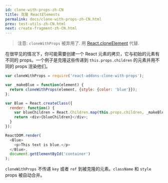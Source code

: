 ```yaml
---
id: clone-with-props-zh-CN
title: 克隆 ReactElements
permalink: docs/clone-with-props-zh-CN.html
prev: test-utils-zh-CN.html
next: create-fragment-zh-CN.html
---
```


> 注意:
> `cloneWithProps` 被弃用了. 用 [React.cloneElement](top-level-api.html#react.cloneelement) 代替.

在很罕见的情况下，你可能需要创建一个 React 元素的拷贝，它与初始的元素有不同的 props。一个例子是克隆这些传递到 `this.props.children` 的元素并用不同的 props 渲染他们。

```js
var cloneWithProps = require('react-addons-clone-with-props');

var _makeBlue = function(element) {
  return cloneWithProps(element, {style: {color: 'blue'}});
};

var Blue = React.createClass({
  render: function() {
    var blueChildren = React.Children.map(this.props.children, _makeBlue);
    return <div>{blueChildren}</div>;
  }
});

ReactDOM.render(
  <Blue>
    <p>This text is blue.</p>
  </Blue>,
  document.getElementById('container')
);
```

`cloneWithProps` 不传递 `key` 或者 `ref` 到被克隆的元素。`className` 和 `style` props 被自动合并。
